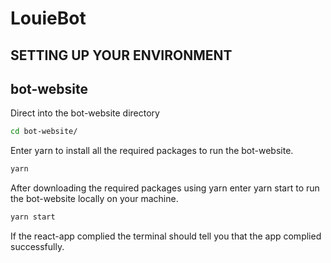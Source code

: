 
# **LouieBot**

## **SETTING UP YOUR ENVIRONMENT**

## bot-website

Direct into the bot-website directory

``` zsh
cd bot-website/
```

Enter yarn to install all the required packages to run the bot-website.

``` zsh
yarn
```

After downloading the required packages using yarn enter yarn start to run the bot-website locally on your machine.

``` zsh
yarn start
```

If the react-app complied the terminal should tell you that the app complied successfully.
